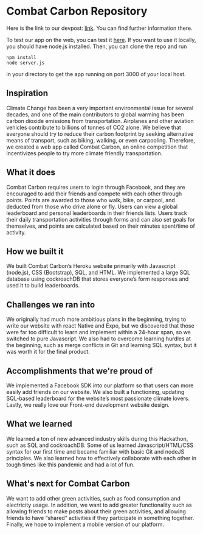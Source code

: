 # Combat Carbon Repository

Here is the link to our devpost: <a href = "https://www.youtube.com/watch?v=dQw4w9WgXcQ&ab_channel=RickAstleyVEVO">link</a>. You can find further information there. 

To test our app on the web, you can test it <a href = "https://boiling-beach-74341.herokuapp.com/">here</a>. If you want to use it locally, you should have node.js installed. Then, you can clone the repo and run
```
npm install
node server.js
```
in your directory to get the app running on port 3000 of your local host.

## Inspiration
Climate Change has been a very important environmental issue for several decades, and one of the main contributors to global warming has been carbon dioxide emissions from transportation. Airplanes and other aviation vehicles contribute to billions of tonnes of CO2 alone. We believe that everyone should try to reduce their carbon footprint by seeking alternative means of transport, such as biking, walking, or even carpooling. Therefore, we created a web app called Combat Carbon, an online competition that incentivizes people to try more climate friendly transportation.

## What it does
Combat Carbon requires users to login through Facebook, and they are encouraged to add their friends and compete with each other through points. Points are awarded to those who walk, bike, or carpool, and deducted from those who drive alone or fly. Users can view a global leaderboard and personal leaderboards in their friends lists. Users track their daily transportation activities through forms and can also set goals for themselves, and points are calculated based on their minutes spent/time of activity.

## How we built it
We built Combat Carbon’s Heroku website primarily with Javascript (node.js), CSS (Bootstrap), SQL, and HTML. We implemented a large SQL database using cockroachDB that stores everyone’s form responses and used it to build leaderboards.

## Challenges we ran into
We originally had much more ambitious plans in the beginning, trying to write our website with react Native and Expo, but we discovered that those were far too difficult to learn and implement within a 24-hour span, so we switched to pure Javascript. We also had to overcome learning hurdles at the beginning, such as merge conflicts in Git and learning SQL syntax, but it was worth it for the final product.

## Accomplishments that we're proud of
We implemented a Facebook SDK into our platform so that users can more easily add friends on our website. We also built a functioning, updating SQL-based leaderboard for the website’s most passionate climate lovers. Lastly, we really love our Front-end development website design.

## What we learned
We learned a ton of new advanced industry skills during this Hackathon, such as SQL and cockroachDB. Some of us learned Javascript/HTML/CSS syntax for our first time and became familiar with basic Git and nodeJS principles. We also learned how to effectively collaborate with each other in tough times like this pandemic and had a lot of fun.

## What's next for Combat Carbon
We want to add other green activities, such as food consumption and electricity usage. In addition, we want to add greater functionality such as allowing friends to make posts about their green activities, and allowing friends to have “shared” activities if they participate in something together. Finally, we hope to implement a mobile version of our platform. 


